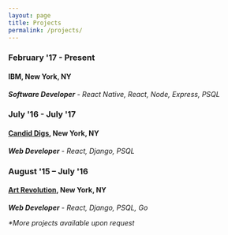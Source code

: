 ```yaml
---
layout: page
title: Projects
permalink: /projects/
---
```



<h3>February '17 - Present</h3>
<h4>IBM, New York, NY</h4>
<b><i>Software Developer</i></b>  - <i>React Native, React, Node, Express, PSQL</i>

<br/>

<h3>July '16 - July '17</h3>
<h4><a href="/candiddigs/">Candid Digs</a>, New York, NY</h4>
<b><i>Web Developer</i></b> - <i>React, Django, PSQL</i>

<br/>

<h3>August '15 – July '16</h3>
<h4><a href="/d3post/">Art Revolution</a>, New York, NY</h4>
<b><i>Web Developer</i></b> - <i>React, Django, PSQL, Go</i>

<br>

<p><i>*More projects available upon request</i></p>
